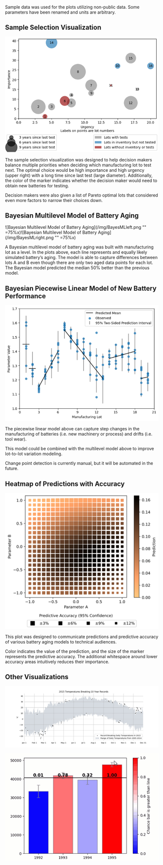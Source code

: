 
Sample data was used for the plots utilizing non-public data. Some parameters have been renamed and units are arbitrary.

## Sample Selection Visualization
![Sample Selection Visualization](/img/SampleSelectionVisualization.png)

The sample selection visualization was designed to help decision makers balance multiple priorities when deciding which manufacturing lot to test next. The optimal choice would be high importance and high urgency (upper right) with a long time since last test (large diameter). Additionally, the color of the marker indicates whether the decision maker would need to obtain new batteries for testing. 

Decision makers were also given a list of Pareto optimal lots that considered even more factors to narrow their choices down.

## Bayesian Multilevel Model of Battery Aging
![Bayesian Multilevel Model of Battery Aging](/img/BayesMLleft.png "" =75%x)![Bayesian Multilevel Model of Battery Aging](/img/BayesMLright.png "" =75%x)

A Bayesian multilevel model of battery aging was built with manufacturing lot as a level. In the plots above, each line represents and equally likely simulated battery’s aging. The model is able to capture differences between lots A and B even though there are only two aged data points for each lot. The Bayesian model predicted the median 50% better than the previous model.

## Bayesian Piecewise Linear Model of New Battery Performance
![Bayesian Piecewise Linear Model of New Battery Performance](/img/piecewise.png)

The piecewise linear model above can capture step changes in the manufacturing of batteries (i.e. new machinery or process) and drifts (i.e. tool wear).

This model could be combined with the multilevel model above to improve lot-to-lot variation modeling.

Change point detection is currently manual, but it will be automated in the future.

## Heatmap of Predictions with Accuracy
![Heatmap of Predictions with Accuracy](/img/heatmap.png)

This plot was designed to communicate predictions and predictive accuracy of various battery aging models to technical audiences.

Color indicates the value of the prediction, and the size of the marker represents the predictive accuracy. The additional whitespace around lower accuracy areas intuitively reduces their importance.


## Other Visualizations
![Temperature Records](/img/CourseraWeatherGraphAssignment.jpg)


![Interactive Bar Graph](/img/Interactiveplot-barcoloring.gif)


